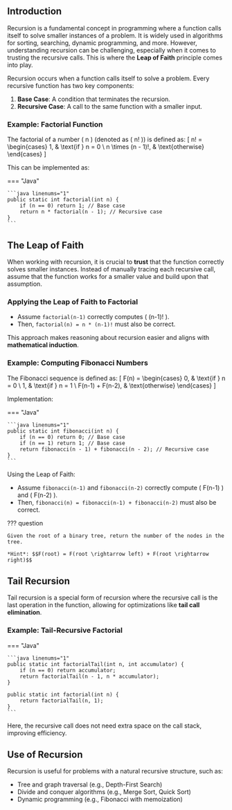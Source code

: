 ## Introduction

Recursion is a fundamental concept in programming where a function calls itself to solve smaller instances of a problem. It is widely used in algorithms for sorting, searching, dynamic programming, and more. However, understanding recursion can be challenging, especially when it comes to trusting the recursive calls. This is where the **Leap of Faith** principle comes into play.

Recursion occurs when a function calls itself to solve a problem. Every recursive function has two key components:

1. **Base Case**: A condition that terminates the recursion.
2. **Recursive Case**: A call to the same function with a smaller input.

### Example: Factorial Function
The factorial of a number \( n \) (denoted as \( n! \)) is defined as:
\[
 n! = \begin{cases}
1, & \text{if } n = 0 \\
n \times (n - 1)!, & \text{otherwise}
\end{cases}
\]

This can be implemented as:

=== "Java"

    ```java linenums="1"
    public static int factorial(int n) {
        if (n == 0) return 1; // Base case
        return n * factorial(n - 1); // Recursive case
    }
    ```

## The Leap of Faith

When working with recursion, it is crucial to **trust** that the function correctly solves smaller instances. Instead of manually tracing each recursive call, assume that the function works for a smaller value and build upon that assumption.

### Applying the Leap of Faith to Factorial

- Assume `factorial(n-1)` correctly computes \( (n-1)! \).
- Then, `factorial(n) = n * (n-1)!` must also be correct.

This approach makes reasoning about recursion easier and aligns with **mathematical induction**.

### Example: Computing Fibonacci Numbers

The Fibonacci sequence is defined as:
\[
F(n) = \begin{cases}
0, & \text{if } n = 0 \\
1, & \text{if } n = 1 \\
F(n-1) + F(n-2), & \text{otherwise}
\end{cases}
\]

Implementation:

=== "Java"

    ```java linenums="1"
    public static int fibonacci(int n) {
        if (n == 0) return 0; // Base case
        if (n == 1) return 1; // Base case
        return fibonacci(n - 1) + fibonacci(n - 2); // Recursive case
    }
    ```

Using the Leap of Faith:

- Assume `fibonacci(n-1)` and `fibonacci(n-2)` correctly compute \( F(n-1) \) and \( F(n-2) \).
- Then, `fibonacci(n) = fibonacci(n-1) + fibonacci(n-2)` must also be correct.

??? question

    Given the root of a binary tree, return the number of the nodes in the tree.

    *Hint*: $$F(root) = F(root \rightarrow left) + F(root \rightarrow right)$$

## Tail Recursion

Tail recursion is a special form of recursion where the recursive call is the last operation in the function, allowing for optimizations like **tail call elimination**.

### Example: Tail-Recursive Factorial

=== "Java"

    ```java linenums="1"
    public static int factorialTail(int n, int accumulator) {
        if (n == 0) return accumulator;
        return factorialTail(n - 1, n * accumulator);
    }

    public static int factorial(int n) {
        return factorialTail(n, 1);
    }
    ```
Here, the recursive call does not need extra space on the call stack, improving efficiency.

## Use of Recursion

Recursion is useful for problems with a natural recursive structure, such as:

- Tree and graph traversal (e.g., Depth-First Search)
- Divide and conquer algorithms (e.g., Merge Sort, Quick Sort)
- Dynamic programming (e.g., Fibonacci with memoization)
